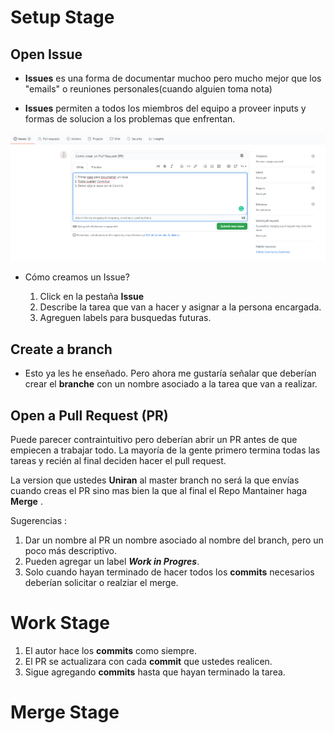 # Setup Stage

## Open Issue

* **Issues** es una forma de documentar muchoo pero mucho mejor que los "emails" o reuniones personales(cuando alguien toma nota)

* **Issues** permiten a todos los miembros del equipo a proveer inputs y formas de solucion a los problemas que enfrentan.  

<img src="Issue.png" alt="REPO" width="900" title = "REPO"/> <br />

* Cómo creamos un Issue? 

    1. Click en la pestaña **Issue**
    2. Describe la tarea que van a hacer y asignar a la persona encargada. 
    3. Agreguen labels para busquedas futuras. 


## Create a branch

* Esto ya les he enseñado. Pero ahora me gustaría señalar que deberían crear el **branche** con un nombre asociado a la tarea que van a realizar. 

## Open a Pull Request (PR)
Puede parecer contraintuitivo pero deberían abrir un PR antes de que empiecen a trabajar todo. La mayoría de la gente primero termina todas las tareas y recién al final deciden hacer el pull request. 

La version que ustedes **Uniran** al master branch no será la que envías cuando creas el PR sino mas bien la que al final el Repo Mantainer haga **Merge** . 

Sugerencias :
1. Dar un nombre al PR un nombre asociado al nombre del branch, pero un poco más descriptivo. 
2. Pueden agregar un label _**Work in Progres**_. 
3. Solo cuando hayan terminado de hacer todos los **commits** necesarios deberían solicitar o realziar el merge. 

# Work Stage
1. El autor hace los **commits** como siempre.
2. El PR se actualizara con cada **commit** que ustedes realicen. 
3. Sigue agregando **commits** hasta que hayan terminado la tarea. 







# Merge Stage 
